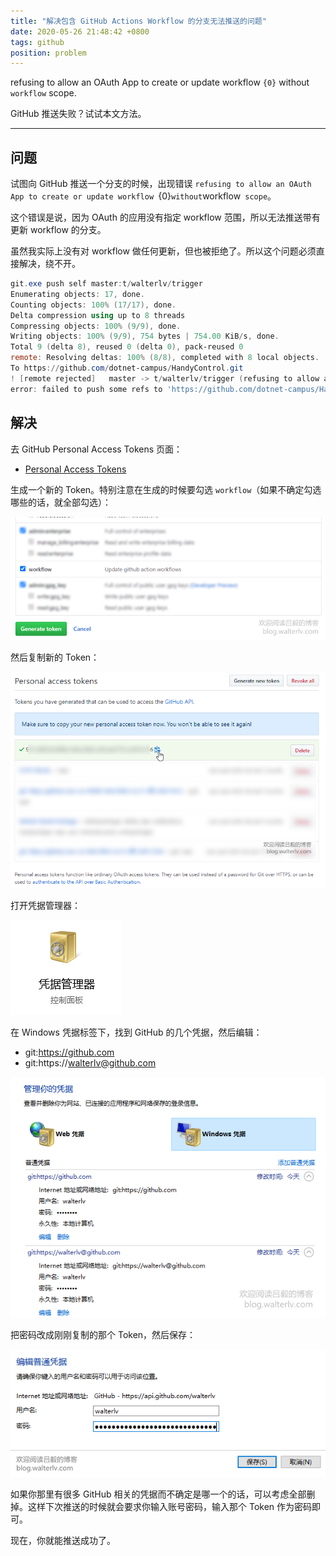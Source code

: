 ```yaml
---
title: "解决包含 GitHub Actions Workflow 的分支无法推送的问题"
date: 2020-05-26 21:48:42 +0800
tags: github
position: problem
---
```


refusing to allow an OAuth App to create or update workflow `{0}` without `workflow` scope.

GitHub 推送失败？试试本文方法。

---

<div id="toc"></div>

## 问题

试图向 GitHub 推送一个分支的时候，出现错误 `refusing to allow an OAuth App to create or update workflow `{0}` without `workflow` scope`。

这个错误是说，因为 OAuth 的应用没有指定 workflow 范围，所以无法推送带有更新 workflow 的分支。

虽然我实际上没有对 workflow 做任何更新，但也被拒绝了。所以这个问题必须直接解决，绕不开。

```powershell
git.exe push self master:t/walterlv/trigger
Enumerating objects: 17, done.
Counting objects: 100% (17/17), done.
Delta compression using up to 8 threads
Compressing objects: 100% (9/9), done.
Writing objects: 100% (9/9), 754 bytes | 754.00 KiB/s, done.
Total 9 (delta 8), reused 0 (delta 0), pack-reused 0
remote: Resolving deltas: 100% (8/8), completed with 8 local objects.
To https://github.com/dotnet-campus/HandyControl.git
! [remote rejected]   master -> t/walterlv/trigger (refusing to allow an OAuth App to create or update workflow `.github/workflows/build.yml` without `workflow` scope)
error: failed to push some refs to 'https://github.com/dotnet-campus/HandyControl.git'
```

## 解决

去 GitHub Personal Access Tokens 页面：

- [Personal Access Tokens](https://github.com/settings/tokens)

生成一个新的 Token。特别注意在生成的时候要勾选 `workflow`（如果不确定勾选哪些的话，就全部勾选）：

![生成新的 Token](/static/posts/2020-05-26-21-30-01.png)

然后复制新的 Token：

![复制新的 Token](/static/posts/2020-05-26-21-34-28.png)

打开凭据管理器：

![凭据管理器](/static/posts/2020-05-26-21-35-17.png)

在 Windows 凭据标签下，找到 GitHub 的几个凭据，然后编辑：

- git:https://github.com
- git:https://walterlv@github.com

![编辑 GitHub 凭据](/static/posts/2020-05-26-21-43-56.png)

把密码改成刚刚复制的那个 Token，然后保存：

![粘贴并保存密码](/static/posts/2020-05-26-21-38-27.png)

如果你那里有很多 GitHub 相关的凭据而不确定是哪一个的话，可以考虑全部删掉。这样下次推送的时候就会要求你输入账号密码，输入那个 Token 作为密码即可。

现在，你就能推送成功了。
